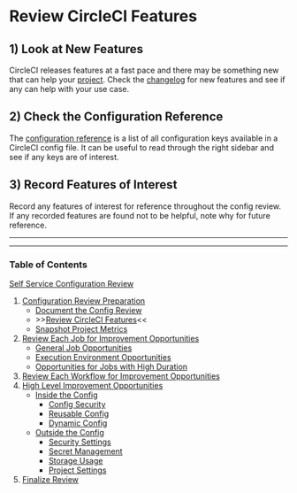 # Review CircleCI Features

## 1) Look at New Features

CircleCI releases features at a fast pace and there may be something new that can help your [project](https://circleci.com/docs/glossary/#project). Check the [changelog](https://circleci.com/changelog/) for new features and see if any can help with your use case.

## 2) Check the Configuration Reference

The [configuration reference](https://circleci.com/docs/configuration-reference/) is a list of all configuration keys available in a CircleCI config file. It can be useful to read through the right sidebar and see if any keys are of interest.

## 3) Record Features of Interest

Record any features of interest for reference throughout the config review. If any recorded features are found not to be helpful, note why for future reference.

---

---

### Table of Contents

[Self Service Configuration Review](../self_service_config_review.md)

1. [Configuration Review Preparation](review_preparation.md)
    - [Document the Config Review](document_review.md)
    - \>\>[Review CircleCI Features](review_features.md)<<
    - [Snapshot Project Metrics](snapshot_metrics.md)
2. [Review Each Job for Improvement Opportunities](../job_review/job_review.md)
    - [General Job Opportunities](../job_review/general_opportunities.md)
    - [Execution Environment Opportunities](../job_review/execution_environment.md)
    - [Opportunities for Jobs with High Duration](../job_review/high_duration.md)
3. [Review Each Workflow for Improvement Opportunities](../workflow_review/workflow_review.md)
4. [High Level Improvement Opportunities](../high_level_recommendations/high_level_recommendations.md)
    - [Inside the Config](../high_level_recommendations/inside_config/inside_config.md)
        - [Config Security](../high_level_recommendations/inside_config/config_security.md)
        - [Reusable Config](../high_level_recommendations/inside_config/reusable_config.md)
        - [Dynamic Config](../high_level_recommendations/inside_config/dynamic_config.md)
    - [Outside the Config](../high_level_recommendations/outside_config/outside_config.md)
        - [Security Settings](../high_level_recommendations/outside_config/security_settings.md)
        - [Secret Management](../high_level_recommendations/outside_config/secret_management.md)
        - [Storage Usage](../high_level_recommendations/outside_config/storage_usage.md)
        - [Project Settings](../high_level_recommendations/outside_config/project_settings.md)
5. [Finalize Review](../finalize_review/finalize_review.md)
